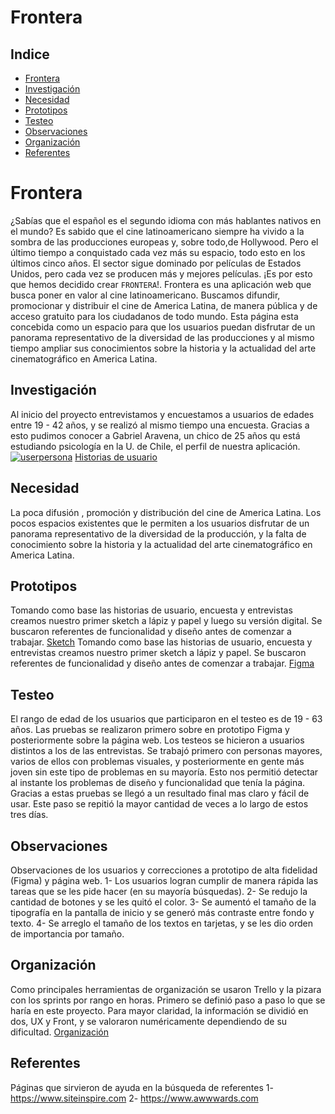 # Frontera
## Indice
* [Frontera](#Frontera)
* [Investigación](#Investigación)
* [Necesidad](#Necesidad)
* [Prototipos](#Prototipos)
* [Testeo](#Testeo)
* [Observaciones ](#Observaciones )
* [Organización](#Organización)
* [Referentes](#Referentes)
# Frontera
¿Sabías que el español es el segundo idioma con más hablantes nativos en el mundo?
Es sabido que el cine latinoamericano siempre ha vivido a la sombra de las producciones europeas y, sobre todo,de Hollywood. Pero el último tiempo a conquistado cada vez más su espacio, todo esto en los últimos cinco años. El sector sigue dominado por películas  de Estados Unidos, pero cada vez se producen más y mejores películas. 
¡Es por esto que hemos decidido crear `FRONTERA`!.
Frontera es una aplicación web que busca poner en valor al cine latinoamericano. Buscamos difundir, promocionar y distribuir el cine de America Latina, de manera pública y de acceso gratuito para los ciudadanos de todo mundo.
Esta página esta concebida como un espacio para que los usuarios puedan disfrutar de un panorama representativo de la diversidad
de las producciones y al mismo tiempo ampliar sus conocimientos sobre la historia y la actualidad del arte cinematográfico en America Latina.
## Investigación
Al inicio del proyecto entrevistamos y encuestamos a usuarios de edades entre 19 - 42 años, y se realizó al mismo tiempo una encuesta.
Gracias a esto pudimos conocer a Gabriel Aravena, un chico de 25 años qu está estudiando psicología en la U. de Chile, el perfil de nuestra aplicación.
<a href="https://ibb.co/4V9T70C"><img src="https://i.ibb.co/XCNsbG6/userpersona.jpg" alt="userpersona" border="0"></a>
[Historias de usuario](https://docs.google.com/document/d/1GoMORD3onLe6AoInmQ9cHe17PWi9ekKusyS05RTEydY/edit)
## Necesidad
La poca difusión , promoción y distribución del cine de America Latina. Los pocos espacios existentes que le permiten a los usuarios disfrutar de un panorama representativo de la diversidad de la producción, y la falta de conocimiento sobre la historia y la actualidad del arte cinematográfico en America Latina.
## Prototipos
Tomando como base las historias de usuario, encuesta y entrevistas creamos nuestro primer sketch a lápiz y papel y luego su versión digital.
Se buscaron referentes de funcionalidad y diseño antes de comenzar a trabajar. 
[Sketch](https://docs.google.com/presentation/d/12YFn2PC65CpxMSU20KscnRBEUdc0S0bx4xu18gf3jKc/edit#slide=id.p)
Tomando como base las historias de usuario, encuesta y entrevistas creamos nuestro primer sketch a lápiz y papel.
Se buscaron referentes de funcionalidad y diseño antes de comenzar a trabajar. 
[Figma](https://www.figma.com/file/GX9a4benezeehWW5I46xvHNJ/Untitled?node-id=25%3A113)
## Testeo
El rango de edad de los usuarios que participaron en el testeo es de  19 - 63 años. Las pruebas se realizaron primero sobre en prototipo Figma y posteriormente sobre la página web.
Los testeos se hicieron a usuarios distintos a los de las entrevistas. Se trabajó primero con personas mayores, varios de ellos con problemas visuales, y posteriormente en gente más joven sin este tipo de problemas en su mayoría. Esto nos permitió detectar al instante los problemas de diseño y funcionalidad que tenía la página. Gracias a estas pruebas se llegó a un resultado final mas claro y fácil de usar. Este paso se repitió la mayor cantidad de veces a lo largo de estos tres días.
## Observaciones
Observaciones de los usuarios y correcciones a prototipo de alta fidelidad (Figma) y página web.
1- Los usuarios logran cumplir de manera rápida las tareas que se les pide hacer (en su mayoría búsquedas).
2- Se redujo la cantidad de botones y se les quitó el color.
3- Se aumentó el tamaño de la tipografía en la pantalla de inicio y se generó más contraste entre fondo y texto.
4- Se arreglo el tamaño de los textos en tarjetas, y se les dio orden de importancia por tamaño.
## Organización 
Como principales herramientas de organización se usaron Trello y la pizara con los sprints por rango en horas. Primero se definió paso a paso lo que se haría en este proyecto. Para mayor claridad, la información se dividió en dos, UX y Front, y se valoraron numéricamente dependiendo de su dificultad.
[Organización](https://trello.com/b/GzqlzsTC/hackathon)
## Referentes
Páginas que sirvieron de ayuda en la búsqueda de referentes
1- https://www.siteinspire.com
2- https://www.awwwards.com



